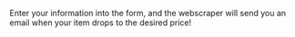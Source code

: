 Enter your information into the form, and the webscraper will send you an email when your item drops to the desired price!
